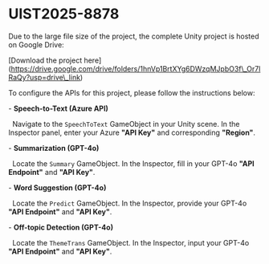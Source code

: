 # UIST2025-8878



Due to the large file size of the project, the complete Unity project is hosted on Google Drive:  

[Download the project here] (<https://drive.google.com/drive/folders/1hnVp1BrtXYg6DWzqMJpbO3f\_Or7lRaQy?usp=drive\_link>)



To configure the APIs for this project, please follow the instructions below:



\- **Speech-to-Text (Azure API)**  

&nbsp; Navigate to the `SpeechToText` GameObject in your Unity scene. In the Inspector panel, enter your Azure **"API Key"** and corresponding **"Region"**.



\- **Summarization (GPT-4o)**  

&nbsp; Locate the `Summary` GameObject. In the Inspector, fill in your GPT-4o **"API Endpoint"** and **"API Key"**.



\- **Word Suggestion (GPT-4o)**  

&nbsp; Locate the `Predict` GameObject. In the Inspector, provide your GPT-4o **"API Endpoint"** and **"API Key"**.



\- **Off-topic Detection (GPT-4o)**  

&nbsp; Locate the `ThemeTrans` GameObject. In the Inspector, input your GPT-4o **"API Endpoint"** and **"API Key"**.



